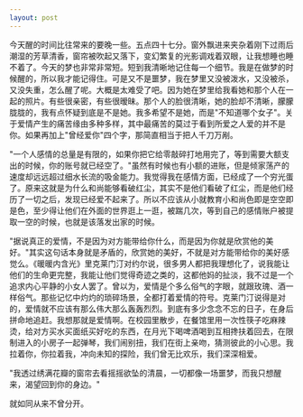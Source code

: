 ```yaml
---
layout: post
---
```


今天醒的时间比往常来的要晚一些。五点四十七分。窗外飘进来夹杂着刚下过雨后潮湿的芳草清香，窗帘被吹起又落下，变幻繁复的光影调戏着双眼，让我想睡也睡不着了。今天的梦也非常非常短。短到我清晰地记住每一个细节。我是在做梦的时候醒的，所以我才能记得住。可是又不是噩梦，我在梦里又没被泼水，又没被杀，又没失重，怎么醒了呢。大概是太难受了吧。因为她在梦里给我看她和那个人在一起的照片。有些很亲密，有些很暧昧。那个人的脸很清晰，她的脸却不清晰，朦朦胧胧的，我有点怀疑到底是不是她。我多希望不是她，而是"不知道哪个女子"。关于爱情产生的痛苦缘由多种多样，其中最痛苦的莫过于看到所爱之人爱的并不是你。如果再加上"曾经爱你"四个字，那简直相当于把人千刀万剐。

"一个人感情的总量是有限的，如果你把它给零敲碎打地用完了，等到需要大额支出的时候，你的账号就已经空了。"虽然有时候也有小额的进账，但是倾家荡产的速度却远远超过细水长流的吸金能力。我觉得我在感情方面，已经成了一个穷光蛋了。原来这就是为什么和尚能够看破红尘，其实不是他们看破了红尘，而是他们经历了一切之后，发现已经爱不起来了。所以不应该从小就教育小和尚色即是空空即是色，至少得让他们在外面的世界逛上一逛，被踹几次，等到自己的感情账户被提取一空的时候，也就是该落发出家的时候。

"据说真正的爱情，不是因为对方能带给你什么，而是因为你就是欣赏他的美好。"其实这句话本身就是矛盾的，欣赏她的美好，不就是对方能带给你的美好感觉么。《暖暖内含光》里克莱门汀对约尔说，很多男人都把我理想化了，说我能让他们的生命更完整，我能让他们觉得奇迹之类的，这都他妈的扯淡，我不过是一个追求内心平静的小女人罢了。曾以为，爱情是个多么俗气的字眼，就跟玫瑰、酒一样俗气。那些记忆中灼灼的琐碎场景，全都打着爱情的符号。克莱门汀说得是对的，爱情就不应该有那么伟大那么轰轰烈烈。到底有多少念念不忘的日子，在身后拼命地追赶。我想那就是爱情啊。在校园里散步，在餐馆里用一次性筷子吃麻辣烫，给对方买水买面纸买好吃的东西，在月光下喝啤酒喝到互相搀扶着回去，在限制进入的小房子一起弹琴，我们闹别扭，我们在街上亲吻，猜测彼此的小心思。我拉着你，你拉着我，冲向未知的探险，我们曾无比欢乐，我们深深相爱。

"我透过绣满花瓣的窗帘去看摇摇欲坠的清晨，一切都像一场噩梦，而我只想醒来，渴望回到你的身边。"

就如同从来不曾分开。
